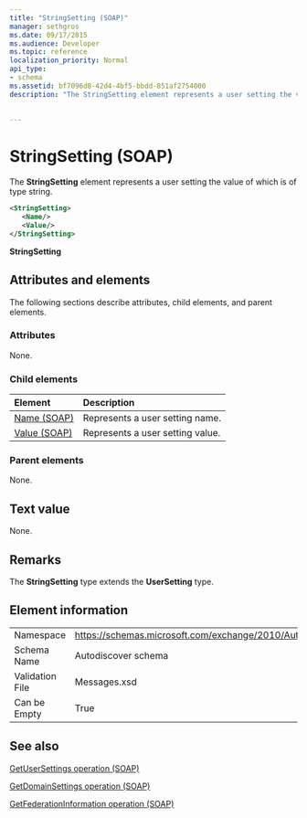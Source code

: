 ```yaml
---
title: "StringSetting (SOAP)"
manager: sethgros
ms.date: 09/17/2015
ms.audience: Developer
ms.topic: reference
localization_priority: Normal
api_type:
- schema
ms.assetid: bf7096d8-42d4-4bf5-bbdd-851af2754000
description: "The StringSetting element represents a user setting the value of which is of type string."
 
 
---
```


# StringSetting (SOAP)

The **StringSetting** element represents a user setting the value of which is of type string. 
  
```XML
<StringSetting>
   <Name/>
   <Value/>
</StringSetting>
```

 **StringSetting**
## Attributes and elements

The following sections describe attributes, child elements, and parent elements.
  
### Attributes

None.
  
### Child elements

|**Element**|**Description**|
|:-----|:-----|
|[Name (SOAP)](name-soap.md) <br/> |Represents a user setting name.  <br/> |
|[Value (SOAP)](value-soap.md) <br/> |Represents a user setting value.  <br/> |
   
### Parent elements

None.
  
## Text value

None.
  
## Remarks

The **StringSetting** type extends the **UserSetting** type. 
  
## Element information

|||
|:-----|:-----|
|Namespace  <br/> |https://schemas.microsoft.com/exchange/2010/Autodiscover  <br/> |
|Schema Name  <br/> |Autodiscover schema  <br/> |
|Validation File  <br/> |Messages.xsd  <br/> |
|Can be Empty  <br/> |True  <br/> |
   
## See also



[GetUserSettings operation (SOAP)](getusersettings-operation-soap.md)
  
[GetDomainSettings operation (SOAP)](getdomainsettings-operation-soap.md)
  
[GetFederationInformation operation (SOAP)](getfederationinformation-operation-soap.md)

